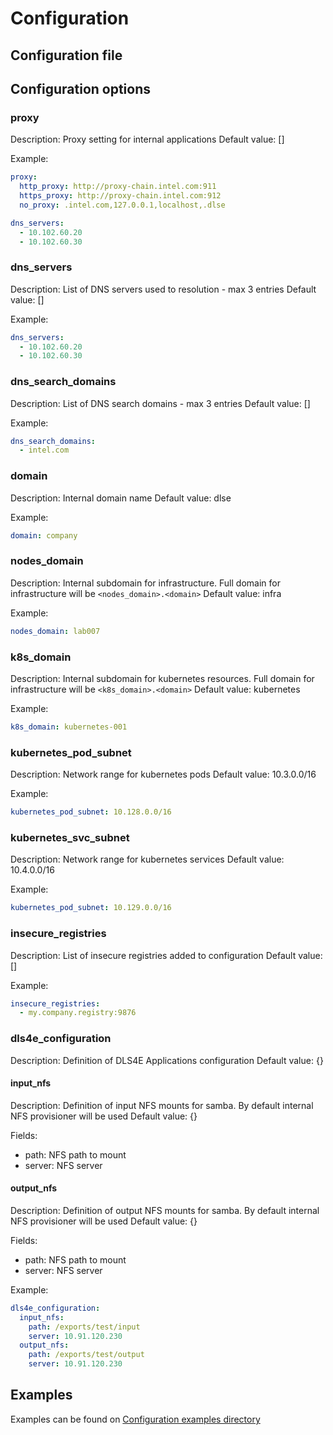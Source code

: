# Configuration

## Configuration file

## Configuration options

### proxy

Description: Proxy setting for internal applications
Default value: []

Example:
```yaml
proxy:
  http_proxy: http://proxy-chain.intel.com:911
  https_proxy: http://proxy-chain.intel.com:912
  no_proxy: .intel.com,127.0.0.1,localhost,.dlse

dns_servers:
  - 10.102.60.20
  - 10.102.60.30
```

### dns_servers

Description: List of DNS servers used to resolution - max 3 entries
Default value: []

Example:
```yaml
dns_servers:
  - 10.102.60.20
  - 10.102.60.30
```

### dns_search_domains

Description: List of DNS search domains - max 3 entries
Default value: []

Example:
```yaml
dns_search_domains:
  - intel.com
```

### domain

Description: Internal domain name
Default value: dlse

Example:
```yaml
domain: company
```

### nodes_domain


Description: Internal subdomain for infrastructure. Full domain for infrastructure will be `<nodes_domain>.<domain>`
Default value: infra

Example:
```yaml
nodes_domain: lab007
```

### k8s_domain


Description: Internal subdomain for kubernetes resources. Full domain for infrastructure will be `<k8s_domain>.<domain>`
Default value: kubernetes

Example:
```yaml
k8s_domain: kubernetes-001
```

### kubernetes_pod_subnet


Description: Network range for kubernetes pods
Default value: 10.3.0.0/16

Example:
```yaml
kubernetes_pod_subnet: 10.128.0.0/16
```

### kubernetes_svc_subnet


Description: Network range for kubernetes services
Default value: 10.4.0.0/16

Example:
```yaml
kubernetes_pod_subnet: 10.129.0.0/16
```

### insecure_registries


Description: List of insecure registries added to configuration
Default value: []

Example:
```yaml
insecure_registries:
  - my.company.registry:9876
```


### dls4e_configuration


Description: Definition of DLS4E Applications configuration
Default value: {}

#### input_nfs


Description: Definition of input NFS mounts for samba. By default internal NFS provisioner will be used
Default value: {}

Fields:
  - path: NFS path to mount
  - server: NFS server

#### output_nfs


Description: Definition of output NFS mounts for samba. By default internal NFS provisioner will be used
Default value: {}

Fields:
  - path: NFS path to mount
  - server: NFS server
  

Example:
```yaml
dls4e_configuration:
  input_nfs:
    path: /exports/test/input
    server: 10.91.120.230
  output_nfs:
    path: /exports/test/output
    server: 10.91.120.230
```

## Examples

Examples can be found on [Configuration examples directory](examples/configuration)
